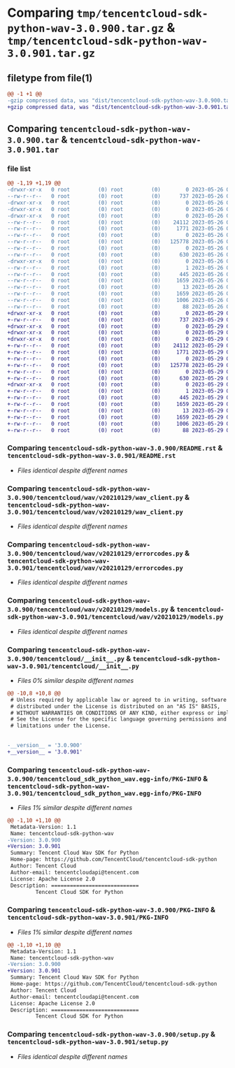 # Comparing `tmp/tencentcloud-sdk-python-wav-3.0.900.tar.gz` & `tmp/tencentcloud-sdk-python-wav-3.0.901.tar.gz`

## filetype from file(1)

```diff
@@ -1 +1 @@
-gzip compressed data, was "dist/tencentcloud-sdk-python-wav-3.0.900.tar", last modified: Fri May 26 02:32:20 2023, max compression
+gzip compressed data, was "dist/tencentcloud-sdk-python-wav-3.0.901.tar", last modified: Mon May 29 02:41:32 2023, max compression
```

## Comparing `tencentcloud-sdk-python-wav-3.0.900.tar` & `tencentcloud-sdk-python-wav-3.0.901.tar`

### file list

```diff
@@ -1,19 +1,19 @@
-drwxr-xr-x   0 root         (0) root         (0)        0 2023-05-26 02:32:20.000000 tencentcloud-sdk-python-wav-3.0.900/
--rw-r--r--   0 root         (0) root         (0)      737 2023-05-26 02:32:20.000000 tencentcloud-sdk-python-wav-3.0.900/README.rst
-drwxr-xr-x   0 root         (0) root         (0)        0 2023-05-26 02:32:20.000000 tencentcloud-sdk-python-wav-3.0.900/tencentcloud/
-drwxr-xr-x   0 root         (0) root         (0)        0 2023-05-26 02:32:20.000000 tencentcloud-sdk-python-wav-3.0.900/tencentcloud/wav/
-drwxr-xr-x   0 root         (0) root         (0)        0 2023-05-26 02:32:20.000000 tencentcloud-sdk-python-wav-3.0.900/tencentcloud/wav/v20210129/
--rw-r--r--   0 root         (0) root         (0)    24112 2023-05-26 02:32:20.000000 tencentcloud-sdk-python-wav-3.0.900/tencentcloud/wav/v20210129/wav_client.py
--rw-r--r--   0 root         (0) root         (0)     1771 2023-05-26 02:32:20.000000 tencentcloud-sdk-python-wav-3.0.900/tencentcloud/wav/v20210129/errorcodes.py
--rw-r--r--   0 root         (0) root         (0)        0 2023-05-26 02:32:20.000000 tencentcloud-sdk-python-wav-3.0.900/tencentcloud/wav/v20210129/__init__.py
--rw-r--r--   0 root         (0) root         (0)   125778 2023-05-26 02:32:20.000000 tencentcloud-sdk-python-wav-3.0.900/tencentcloud/wav/v20210129/models.py
--rw-r--r--   0 root         (0) root         (0)        0 2023-05-26 02:32:20.000000 tencentcloud-sdk-python-wav-3.0.900/tencentcloud/wav/__init__.py
--rw-r--r--   0 root         (0) root         (0)      630 2023-05-26 02:32:20.000000 tencentcloud-sdk-python-wav-3.0.900/tencentcloud/__init__.py
-drwxr-xr-x   0 root         (0) root         (0)        0 2023-05-26 02:32:20.000000 tencentcloud-sdk-python-wav-3.0.900/tencentcloud_sdk_python_wav.egg-info/
--rw-r--r--   0 root         (0) root         (0)        1 2023-05-26 02:32:20.000000 tencentcloud-sdk-python-wav-3.0.900/tencentcloud_sdk_python_wav.egg-info/dependency_links.txt
--rw-r--r--   0 root         (0) root         (0)      445 2023-05-26 02:32:20.000000 tencentcloud-sdk-python-wav-3.0.900/tencentcloud_sdk_python_wav.egg-info/SOURCES.txt
--rw-r--r--   0 root         (0) root         (0)     1659 2023-05-26 02:32:20.000000 tencentcloud-sdk-python-wav-3.0.900/tencentcloud_sdk_python_wav.egg-info/PKG-INFO
--rw-r--r--   0 root         (0) root         (0)       13 2023-05-26 02:32:20.000000 tencentcloud-sdk-python-wav-3.0.900/tencentcloud_sdk_python_wav.egg-info/top_level.txt
--rw-r--r--   0 root         (0) root         (0)     1659 2023-05-26 02:32:20.000000 tencentcloud-sdk-python-wav-3.0.900/PKG-INFO
--rw-r--r--   0 root         (0) root         (0)     1006 2023-05-26 02:32:20.000000 tencentcloud-sdk-python-wav-3.0.900/setup.py
--rw-r--r--   0 root         (0) root         (0)       88 2023-05-26 02:32:20.000000 tencentcloud-sdk-python-wav-3.0.900/setup.cfg
+drwxr-xr-x   0 root         (0) root         (0)        0 2023-05-29 02:41:32.000000 tencentcloud-sdk-python-wav-3.0.901/
+-rw-r--r--   0 root         (0) root         (0)      737 2023-05-29 02:41:32.000000 tencentcloud-sdk-python-wav-3.0.901/README.rst
+drwxr-xr-x   0 root         (0) root         (0)        0 2023-05-29 02:41:32.000000 tencentcloud-sdk-python-wav-3.0.901/tencentcloud/
+drwxr-xr-x   0 root         (0) root         (0)        0 2023-05-29 02:41:32.000000 tencentcloud-sdk-python-wav-3.0.901/tencentcloud/wav/
+drwxr-xr-x   0 root         (0) root         (0)        0 2023-05-29 02:41:32.000000 tencentcloud-sdk-python-wav-3.0.901/tencentcloud/wav/v20210129/
+-rw-r--r--   0 root         (0) root         (0)    24112 2023-05-29 02:41:32.000000 tencentcloud-sdk-python-wav-3.0.901/tencentcloud/wav/v20210129/wav_client.py
+-rw-r--r--   0 root         (0) root         (0)     1771 2023-05-29 02:41:32.000000 tencentcloud-sdk-python-wav-3.0.901/tencentcloud/wav/v20210129/errorcodes.py
+-rw-r--r--   0 root         (0) root         (0)        0 2023-05-29 02:41:32.000000 tencentcloud-sdk-python-wav-3.0.901/tencentcloud/wav/v20210129/__init__.py
+-rw-r--r--   0 root         (0) root         (0)   125778 2023-05-29 02:41:32.000000 tencentcloud-sdk-python-wav-3.0.901/tencentcloud/wav/v20210129/models.py
+-rw-r--r--   0 root         (0) root         (0)        0 2023-05-29 02:41:32.000000 tencentcloud-sdk-python-wav-3.0.901/tencentcloud/wav/__init__.py
+-rw-r--r--   0 root         (0) root         (0)      630 2023-05-29 02:41:32.000000 tencentcloud-sdk-python-wav-3.0.901/tencentcloud/__init__.py
+drwxr-xr-x   0 root         (0) root         (0)        0 2023-05-29 02:41:32.000000 tencentcloud-sdk-python-wav-3.0.901/tencentcloud_sdk_python_wav.egg-info/
+-rw-r--r--   0 root         (0) root         (0)        1 2023-05-29 02:41:32.000000 tencentcloud-sdk-python-wav-3.0.901/tencentcloud_sdk_python_wav.egg-info/dependency_links.txt
+-rw-r--r--   0 root         (0) root         (0)      445 2023-05-29 02:41:32.000000 tencentcloud-sdk-python-wav-3.0.901/tencentcloud_sdk_python_wav.egg-info/SOURCES.txt
+-rw-r--r--   0 root         (0) root         (0)     1659 2023-05-29 02:41:32.000000 tencentcloud-sdk-python-wav-3.0.901/tencentcloud_sdk_python_wav.egg-info/PKG-INFO
+-rw-r--r--   0 root         (0) root         (0)       13 2023-05-29 02:41:32.000000 tencentcloud-sdk-python-wav-3.0.901/tencentcloud_sdk_python_wav.egg-info/top_level.txt
+-rw-r--r--   0 root         (0) root         (0)     1659 2023-05-29 02:41:32.000000 tencentcloud-sdk-python-wav-3.0.901/PKG-INFO
+-rw-r--r--   0 root         (0) root         (0)     1006 2023-05-29 02:41:32.000000 tencentcloud-sdk-python-wav-3.0.901/setup.py
+-rw-r--r--   0 root         (0) root         (0)       88 2023-05-29 02:41:32.000000 tencentcloud-sdk-python-wav-3.0.901/setup.cfg
```

### Comparing `tencentcloud-sdk-python-wav-3.0.900/README.rst` & `tencentcloud-sdk-python-wav-3.0.901/README.rst`

 * *Files identical despite different names*

### Comparing `tencentcloud-sdk-python-wav-3.0.900/tencentcloud/wav/v20210129/wav_client.py` & `tencentcloud-sdk-python-wav-3.0.901/tencentcloud/wav/v20210129/wav_client.py`

 * *Files identical despite different names*

### Comparing `tencentcloud-sdk-python-wav-3.0.900/tencentcloud/wav/v20210129/errorcodes.py` & `tencentcloud-sdk-python-wav-3.0.901/tencentcloud/wav/v20210129/errorcodes.py`

 * *Files identical despite different names*

### Comparing `tencentcloud-sdk-python-wav-3.0.900/tencentcloud/wav/v20210129/models.py` & `tencentcloud-sdk-python-wav-3.0.901/tencentcloud/wav/v20210129/models.py`

 * *Files identical despite different names*

### Comparing `tencentcloud-sdk-python-wav-3.0.900/tencentcloud/__init__.py` & `tencentcloud-sdk-python-wav-3.0.901/tencentcloud/__init__.py`

 * *Files 0% similar despite different names*

```diff
@@ -10,8 +10,8 @@
 # Unless required by applicable law or agreed to in writing, software
 # distributed under the License is distributed on an "AS IS" BASIS,
 # WITHOUT WARRANTIES OR CONDITIONS OF ANY KIND, either express or implied.
 # See the License for the specific language governing permissions and
 # limitations under the License.
 
 
-__version__ = '3.0.900'
+__version__ = '3.0.901'
```

### Comparing `tencentcloud-sdk-python-wav-3.0.900/tencentcloud_sdk_python_wav.egg-info/PKG-INFO` & `tencentcloud-sdk-python-wav-3.0.901/tencentcloud_sdk_python_wav.egg-info/PKG-INFO`

 * *Files 1% similar despite different names*

```diff
@@ -1,10 +1,10 @@
 Metadata-Version: 1.1
 Name: tencentcloud-sdk-python-wav
-Version: 3.0.900
+Version: 3.0.901
 Summary: Tencent Cloud Wav SDK for Python
 Home-page: https://github.com/TencentCloud/tencentcloud-sdk-python
 Author: Tencent Cloud
 Author-email: tencentcloudapi@tencent.com
 License: Apache License 2.0
 Description: ============================
         Tencent Cloud SDK for Python
```

### Comparing `tencentcloud-sdk-python-wav-3.0.900/PKG-INFO` & `tencentcloud-sdk-python-wav-3.0.901/PKG-INFO`

 * *Files 1% similar despite different names*

```diff
@@ -1,10 +1,10 @@
 Metadata-Version: 1.1
 Name: tencentcloud-sdk-python-wav
-Version: 3.0.900
+Version: 3.0.901
 Summary: Tencent Cloud Wav SDK for Python
 Home-page: https://github.com/TencentCloud/tencentcloud-sdk-python
 Author: Tencent Cloud
 Author-email: tencentcloudapi@tencent.com
 License: Apache License 2.0
 Description: ============================
         Tencent Cloud SDK for Python
```

### Comparing `tencentcloud-sdk-python-wav-3.0.900/setup.py` & `tencentcloud-sdk-python-wav-3.0.901/setup.py`

 * *Files identical despite different names*

